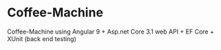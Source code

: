 # Coffee-Machine
Coffee-Machine using Angular 9 + Asp.net Core 3.1 web API + EF Core + XUnit (back end testing)
